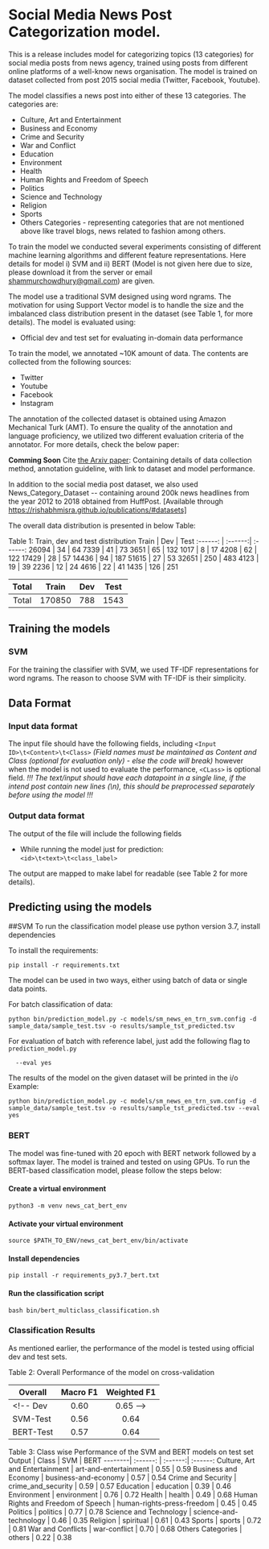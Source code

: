 

# Social Media News Post Categorization model.
This is a release includes model for categorizing topics (13 categories) for social media posts from news agency, trained using posts from different online platforms of a well-know news organisation. The model is trained on dataset collected from post 2015 social media (Twitter, Facebook, Youtube).

The model classifies a news post into either of these 13 categories.
The categories are:
* Culture, Art and Entertainment
* Business and Economy
* Crime and Security
* War and Conflict
* Education
* Environment
* Health
* Human Rights and Freedom of Speech
* Politics
* Science and Technology
* Religion
* Sports
* Others Categories - representing categories that are not mentioned above like travel blogs, news related to fashion among others.


To train the model we conducted several experiments consisting of different machine learning algorithms and different feature representations. Here details for model i) SVM and ii) BERT (Model is not given here due to size, please download it from the server or email shammurchowdhury@gmail.com) are given.

The model use a traditional SVM designed using word ngrams. The motivation for using Support Vector model is to handle the size and the imbalanced class distribution present in the dataset (see Table 1, for more details).
The model is evaluated using:
* Official dev and test set for evaluating in-domain data performance


To train the model, we annotated ~10K amount of data.
The contents are collected from the following sources:
* Twitter
* Youtube
* Facebook
* Instagram

The annotation of the collected dataset is obtained using Amazon Mechanical Turk (AMT). To ensure the quality of the annotation and language proficiency, we utilized two different evaluation criteria of the annotator. For more details, check the below paper:

**Comming Soon**
Cite [the Arxiv paper](https://arxiv.org/):
Containing details of data collection method, annotation guideline, with link to dataset and model performance.
<!-- ```
@inproceedings{shammur2020offensive,
  title={A Multi-Platform Arabic News Comment Dataset for Offensive Language Detection},
  author={Chowdhury, Shammur Absar  and Mubarak, Hamdy and Abdelali, Ahmed and Jung, Soon-gyo and Jansen, Bernard J and Salminen, Joni},
  booktitle={Proceedings of the International Conference on Language Resources and Evaluation (LREC'20)},
  year={2020}
}
``` -->

In addition to the social media post dataset, we also used News_Category_Dataset -- containing around 200k news headlines from the year 2012 to 2018 obtained from HuffPost. [Available through https://rishabhmisra.github.io/publications/#datasets]

The overall data distribution is presented in below Table:

Table 1: Train, dev and test distribution
Train | Dev | Test
:------: | :------:| :------:
26094 | 34 | 64
7339 | 41 | 73
3651 | 65 | 132
1017 | 8 | 17
4208 | 62 | 122
17429 | 28 | 57
14436 | 94 | 187
51615 | 27 | 53
32651 | 250 | 483
4123 | 19 | 39
2236 | 12 | 24
4616 | 22 | 41
1435 | 126 | 251

Total |Train | Dev | Test
:------: |:------: | :------:| :------:
Total | 170850 | 788 | 1543

## Training the models

### SVM
For the training the classifier with SVM, we used TF-IDF representations for word ngrams. The reason to choose SVM with TF-IDF is their simplicity.

## Data Format
### Input data format
The input file should have the following fields, including
`<Input ID>\t<Content>\t<Class>` *(Field names must be maintained as Content and Class (optional for evaluation only) - else the code will break)*
however when the model is not used to evaluate the performance, `<CLass>` is optional field.
*!!! The text/input should have each datapoint in a single line, if the intend post contain new lines (\n), this should be preprocessed separately before using the model !!!*

### Output data format
The output of the file will include the following fields

* While running the model just for prediction:
`<id>\t<text>\t<class_label>`

The output are mapped to make label for readable (see Table 2 for more details).


## Predicting using the models
##SVM
To run the classification model please use python version 3.7, install dependencies

To install the requirements:
```
pip install -r requirements.txt
```

The model can be used in two ways, either using batch of data or single data points.
<!-- Even though for single datapoint the batch processing script can be used, we suggest to use the example provided in `run_airline_post_cat_models_for_single_text.ipynb` -->

For batch classification of data:

```
python bin/prediction_model.py -c models/sm_news_en_trn_svm.config -d sample_data/sample_test.tsv -o results/sample_tst_predicted.tsv
```
For evaluation of batch with reference label, just add
the following flag to `prediction_model.py`

```
  --eval yes
```

The results of the model on the given dataset will be printed in the i/o
Example:
```
python bin/prediction_model.py -c models/sm_news_en_trn_svm.config -d sample_data/sample_test.tsv -o results/sample_tst_predicted.tsv --eval yes
```


### BERT
The model was fine-tuned with 20 epoch with BERT network followed by a softmax layer. The model is trained and tested on using GPUs.
To run the BERT-based classification model, please follow the steps below:

#### Create a virtual environment
```
python3 -m venv news_cat_bert_env
```
#### Activate your virtual environment
```
source $PATH_TO_ENV/news_cat_bert_env/bin/activate
```

#### Install dependencies
```
pip install -r requirements_py3.7_bert.txt
```

#### Run the classification script

```
bash bin/bert_multiclass_classification.sh
```


### Classification Results

As mentioned earlier, the performance of the model is tested using official dev and test sets.

Table 2: Overall Performance of the model on cross-validation


Overall| Macro	F1| Weighted F1
--------| :------: | :------:
<!-- Dev | 0.60 | 0.65 -->
SVM-Test | 0.56 | 0.64
BERT-Test | 0.57 | 0.64



Table 3: Class wise Performance of the SVM and BERT models on test set
Output | Class | SVM | BERT
--------| :------: | :------:| :------:
Culture, Art and Entertainment  | art-and-entertainment | 0.55 | 0.59
Business and Economy | business-and-economy | 0.57 | 0.54
Crime and Security | crime_and_security | 0.59 | 0.57
Education | education | 0.39 | 0.46
Environment | environment | 0.76 | 0.72
Health | health | 0.49 | 0.68
Human Rights and Freedom of Speech | human-rights-press-freedom | 0.45 | 0.45
Politics | politics | 0.77 | 0.78
Science and Technology | science-and-technology | 0.46 | 0.35
Religion | spiritual | 0.61 | 0.43
Sports | sports | 0.72 | 0.81
War and Conflicts | war-conflict | 0.70 | 0.68
Others Categories | others | 0.22 | 0.38
